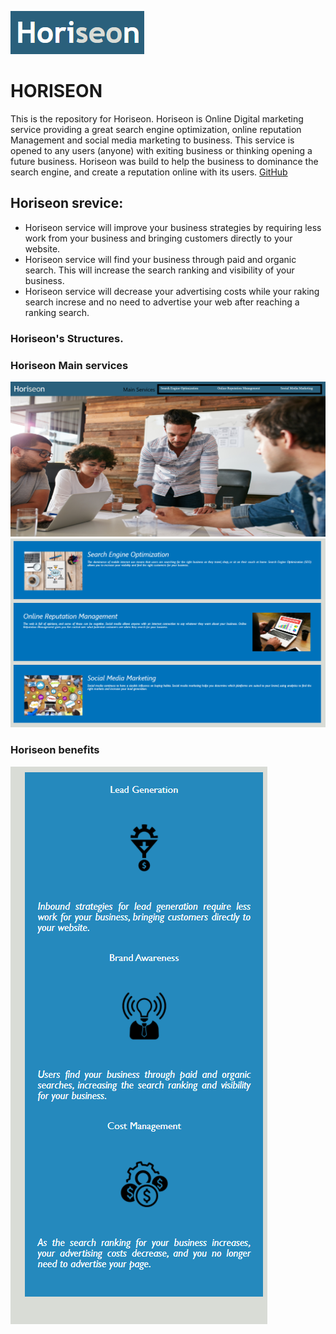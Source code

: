![Horiseon](https://github.com/Koffidanh/Horiseon/blob/main/assets/images/logos.png)
# HORISEON  
This is the repository for Horiseon. Horiseon is Online Digital marketing service providing a great search engine optimization, online reputation Management and social media marketing to business. This service is opened to any users (anyone) with exiting business or thinking opening a future business.
Horiseon was build to help the business to dominance the search engine, and create a reputation online with its users. [GitHub](https://koffidanh.github.io/Horiseon/)
## Horiseon srevice:
 * Horiseon service will improve your business strategies by requiring less work from your business and bringing customers directly to your website.
 * Horiseon service will find your business through paid and organic search. This will increase the search ranking and visibility of your business.
 * Horiseon service will decrease your advertising costs while your raking search increse and no need to advertise your web after reaching a ranking search.

### Horiseon's Structures. 
### Horiseon Main services
![Horiseon](https://github.com/Koffidanh/Horiseon/blob/main/assets/images/horiseonmain.png)
![Horiseon](https://github.com/Koffidanh/Horiseon/blob/main/assets/images/services.png)

### Horiseon benefits
![Horiseon](https://github.com/Koffidanh/Horiseon/blob/main/assets/images/benefits.png)